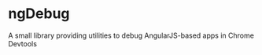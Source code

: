 ngDebug
=======

A small library providing utilities to debug AngularJS-based apps in Chrome Devtools

